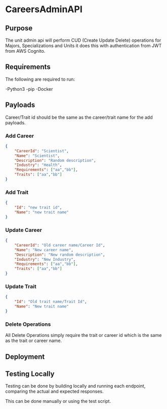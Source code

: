# CareersAdminAPI

## Purpose

The unit admin api will perform CUD (Create Update Delete) operations for Majors, Specializations and Units it does this with authentication from JWT from AWS Cognito.

## Requirements
The following are required to run:

-Python3
-pip
-Docker

## Payloads
Career/Trait id should be the same as the career/trait name for the add payloads.

### Add Career
```json
{
    "CareerId": "Scientist",
    "Name": "Scientist",
    "Description": "Random description",
    "Industry": "Health",
    "Requirements": ["aa","bb"],
    "Traits": ["aa","bb"]
}
```

### Add Trait
```json
{
    "Id": "new trait id",
    "Name": "new trait name"
}
```

### Update Career
```json
{
    "CareerId": "Old career name/Career Id",
    "Name": "New career name",
    "Description": "New random description",
    "Industry": "New Industry",
    "Requirements": ["aa","bb"],
    "Traits": ["aa","bb"]
}
```

### Update Trait
```json
{
    "Id": "Old trait name/Trait Id",
    "Name": "New trait name"
}
```

### Delete Operations
All Delete Operations simply require the trait or career id which is the same as the trait or career name.

## Deployment


## Testing Locally

Testing can be done by building locally and running each endpoint, comparing the actual and expected responses.

This can be done manually or using the test script.
